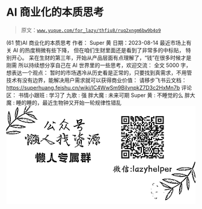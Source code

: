 # AI 商业化的本质思考

> 原文：[`www.yuque.com/for_lazy/thfiu8/ruq2xngm6bw9b4o9`](https://www.yuque.com/for_lazy/thfiu8/ruq2xngm6bw9b4o9)

<ne-h2 id="1178b8e0" data-lake-id="1178b8e0"><ne-heading-ext><ne-heading-anchor></ne-heading-anchor><ne-heading-fold></ne-heading-fold></ne-heading-ext><ne-heading-content><ne-text id="ua6b5b7f4">(61 赞)AI 商业化的本质思考</ne-text></ne-heading-content></ne-h2> <ne-p id="u67c7c411" data-lake-id="u67c7c411"><ne-text id="u016d942b">作者： Super 黄</ne-text></ne-p> <ne-p id="ub6f560e4" data-lake-id="ub6f560e4"><ne-text id="u9528e68c">日期：2023-08-14</ne-text></ne-p> <ne-p id="u41f29ab6" data-lake-id="u41f29ab6"><ne-text id="u786377ad">最近市场上有关 AI 的热度稍微有些下降，</ne-text> <ne-text id="u06abdc48">但在咱们生财里面还是看到了非常多的中标贴，</ne-text> <ne-text id="u06848a53">特别开心。</ne-text></ne-p> <ne-p id="u3a58d6e1" data-lake-id="u3a58d6e1"><ne-text id="ubb69ddd3">呆在生财的第三年，开始从产品层面有点理解了，“钱”在很多时候才是刚需</ne-text></ne-p> <ne-p id="u719da42a" data-lake-id="u719da42a"><ne-text id="uf14c896b">所以持续想分享自己在 AI 世界里的一些思考，欢迎交流：</ne-text></ne-p> <ne-p id="uf38384c2" data-lake-id="uf38384c2"><ne-text id="u080e9eec">全文 5000 字，想表达一个观点：</ne-text> <ne-text id="uf6feb285">暂时的市场遇冷从历史看是正常的，只要找到真需求，不用管技术有没有边界，能解决用户需求就可以获得商业价值：</ne-text></ne-p> <ne-p id="u126ac6ce" data-lake-id="u126ac6ce"><ne-text id="u818fc3ac">请移步飞书云文档：</ne-text> [<ne-text id="u1ec72036">https://superhuang.feishu.cn/wiki/IC4WwSm9BiIvnpkZ7D3c2HxMn7b</ne-text>](https://superhuang.feishu.cn/wiki/IC4WwSm9BiIvnpkZ7D3c2HxMn7b)</ne-p> <ne-hole id="uc9bee997" data-lake-id="uc9bee997"><ne-card data-card-name="hr" data-card-type="block" id="HhNwh" data-event-boundary="card"><ne-p id="uce7e4b78" data-lake-id="uce7e4b78"><ne-text id="u512c5921">评论区：</ne-text></ne-p> <ne-p id="u8b75204b" data-lake-id="u8b75204b"><ne-text id="ud8f6bc9b">书情小跟班 : 学习了</ne-text> <ne-text id="u6cf6497a">九歌 : 强</ne-text> <ne-text id="u83c3bda7">胖大魔 : 未来可期</ne-text> <ne-text id="u5d74ba48">Super 黄 : 不睡觉的么</ne-text> <ne-text id="u5e13e1e9">胖大魔 : 睡的睡的，最近生物钟又开始一轮规律性错乱</ne-text></ne-p> <ne-p id="uc16b254f" data-lake-id="uc16b254f"><ne-card data-card-name="image" data-card-type="inline" id="br5Sy" data-event-boundary="card">![](img/894d30a529e7c37bcd3392323c99941c.png)  <ne-hole id="ub82ac34f" data-lake-id="ub82ac34f"><ne-card data-card-name="hr" data-card-type="block" id="CGO7k" data-event-boundary="card"></ne-card></ne-hole></ne-card></ne-p></ne-card></ne-hole>